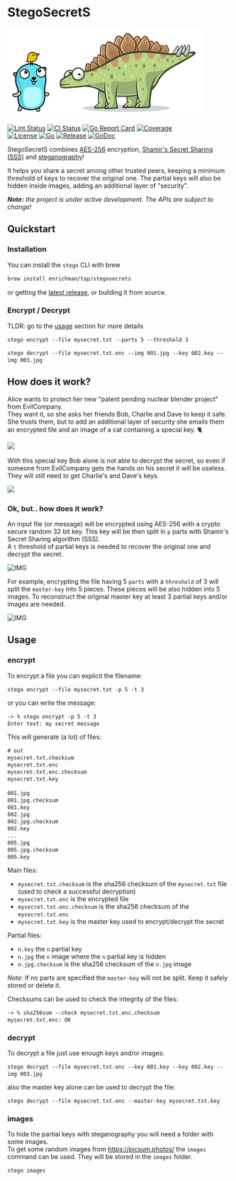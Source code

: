 
# StegoSecretS

![stego](doc/assets/stego_s.png)

[![Lint Status](https://github.com/enrichman/stegosecrets/workflows/golangci-lint/badge.svg)](https://github.com/enrichman/stegosecrets/actions)
[![CI Status](https://github.com/enrichman/stegosecrets/workflows/CI/badge.svg)](https://github.com/enrichman/stegosecrets/actions)
[![Go Report Card](https://goreportcard.com/badge/github.com/enrichman/stegosecrets)](https://goreportcard.com/report/github.com/enrichman/stegosecrets)
[![Coverage](https://img.shields.io/codecov/c/github/enrichman/stegosecrets?logo=codecov)](https://img.shields.io/codecov/c/github/enrichman/stegosecrets?logo=codecov)  
[![License](https://img.shields.io/github/license/enrichman/stegosecrets)](https://img.shields.io/github/license/enrichman/stegosecrets)
[![Go](https://img.shields.io/github/go-mod/go-version/enrichman/stegosecrets)](https://img.shields.io/github/go-mod/go-version/enrichman/stegosecrets)
[![Release](https://img.shields.io/github/v/release/enrichman/stegosecrets)](https://img.shields.io/github/v/release/enrichman/stegosecrets)
[![GoDoc](https://godoc.org/github.com/enrichman/stegosecrets?status.svg)](https://godoc.org/github.com/enrichman/stegosecrets)


StegoSecretS combines [AES-256](https://en.wikipedia.org/wiki/Advanced_Encryption_Standard) encryption, [Shamir's Secret Sharing (SSS)](https://en.wikipedia.org/wiki/Shamir%27s_Secret_Sharing) and [steganography](https://en.wikipedia.org/wiki/Steganography)!

It helps you share a secret among other trusted peers, keeping a minimum threshold of keys to recover the original one.
The partial keys will also be hidden inside images, adding an additional layer of "security".

***Note:** the project is under active development. The APIs are subject to change!*

## Quickstart

### Installation

You can install the `stego` CLI with brew
```bash
brew install enrichman/tap/stegosecrets
```
or getting the [latest release](https://github.com/enrichman/stegosecrets/releases/latest), or building it from source.

### Encrypt / Decrypt

TLDR: go to the [usage](#usage) section for more details
```
stego encrypt --file mysecret.txt --parts 5 --threshold 3
```
```
stego decrypt --file mysecret.txt.enc --img 001.jpg --key 002.key --img 003.jpg
```

## How does it work?

Alice wants to protect her new "patent pending nuclear blender project" from EvilCompany.  
They want it, so she asks her friends Bob, Charlie and Dave to keep it safe.  
She trusts them, but to add an additional layer of security she emails them an encrypted file and an image of a cat containing a special key. 🐈

![](doc/assets/stego5_1.png)

With this special key Bob alone is not able to decrypt the secret, so even if someone from EvilCompany gets the hands on his secret it will be useless. They will still need to get Charlie's and Dave's keys.

![](doc/assets/stego6_1.png)

### Ok, but.. how does it work?

An input file (or message) will be encrypted using AES-256 with a crypto secure random 32 bit key. This key will be then split in `p` parts with Shamir's Secret Sharing algorithm (SSS).  
A `t` threshold of partial keys is needed to recover the original one and decrypt the secret.

![IMG](doc/assets/stego1.png)

For example, encrypting the file having 5 `parts` with a `threshold` of 3 will split the `master-key` into 5 pieces. These pieces will be also hidden into 5 images. To reconstruct the original master key at least 3 partial keys and/or images are needed.

![IMG](doc/assets/stego4.png)


## Usage

### encrypt

To encrypt a file you can explicit the filename:

```
stego encrypt --file mysecret.txt -p 5 -t 3
```

or you can write the message:
```
-> % stego encrypt -p 5 -t 3
Enter text: my secret message
```

This will generate (a lot) of files:

```
# out
mysecret.txt.checksum
mysecret.txt.enc
mysecret.txt.enc.checksum
mysecret.txt.key

001.jpg
001.jpg.checksum
001.key
002.jpg
002.jpg.checksum
002.key
...
005.jpg
005.jpg.checksum
005.key
```

Main files:
- `mysecret.txt.checksum` is the sha256 checksum of the `mysecret.txt` file (used to check a successful decryption)
- `mysecret.txt.enc` is the encrypted file
- `mysecret.txt.enc.checksum` is the sha256 checksum of the `mysecret.txt.enc`
- `mysecret.txt.key` is the master key used to encrypt/decrypt the secret

Partial files:
- `n.key` the `n` partial key
- `n.jpg` the `n` image where the `n` partial key is hidden
- `n.jpg.checksum` is the sha256 checksum of the `n.jpg` image

**Note*:* If no parts are specified the `master-key` will not be split. Keep it safely stored or delete it.  


Checksums can be used to check the integrity of the files:

```
-> % sha256sum --check mysecret.txt.enc.checksum
mysecret.txt.enc: OK
```

### decrypt

To decrypt a file just use enough keys and/or images:

```
stego decrypt --file mysecret.txt.enc --key 001.key --key 002.key --img 003.jpg
```

also the master key alone can be used to decrypt the file:

```
stego decrypt --file mysecret.txt.enc --master-key mysecret.txt.key
```


### images

To hide the partial keys with steganography you will need a folder with some images.  
To get some random images from https://picsum.photos/ the `images` command can be used. They will be stored in the `images` folder.

```
stego images
```
